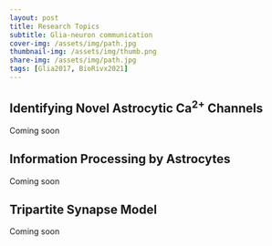```yaml
---
layout: post
title: Research Topics
subtitle: Glia-neuron communication
cover-img: /assets/img/path.jpg
thumbnail-img: /assets/img/thumb.png
share-img: /assets/img/path.jpg
tags: [Glia2017, BioRivx2021]
---
```


## Identifying Novel Astrocytic Ca<sup>2+</sup> Channels
Coming soon

## Information Processing by Astrocytes
Coming soon

## Tripartite Synapse Model
Coming soon
